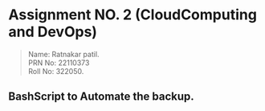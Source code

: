# Assignment NO. 2 (CloudComputing and DevOps)

> Name: Ratnakar patil.<br> PRN No: 22110373 <br> Roll No: 322050.

## BashScript to Automate the backup.


